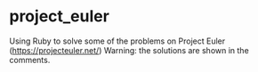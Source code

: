 # project_euler
Using Ruby to solve some of the problems on Project Euler (https://projecteuler.net/)
Warning: the solutions are shown in the comments.
